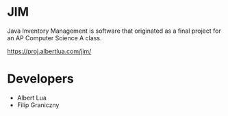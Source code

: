 # JIM
Java Inventory Management is software that originated as a final project for an AP Computer Science A class.

https://proj.albertlua.com/jim/

# Developers
- Albert Lua
- Filip Graniczny

